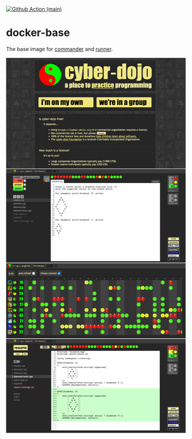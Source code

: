 [![Github Action (main)](https://github.com/cyber-dojo/docker-base/actions/workflows/main.yml/badge.svg)](https://github.com/cyber-dojo/docker-base/actions)

# docker-base

The base image for [commander](https://github.com/cyber-dojo/commander) and [runner](https://github.com/cyber-dojo/runner).

![cyber-dojo.org home page](https://github.com/cyber-dojo/cyber-dojo/blob/master/shared/home_page_snapshot.png)
